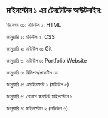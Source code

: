 ## মাইলস্টোন ১ এর টেনটেটিভ আউটলাইন: 

ডিসেম্বর ৩১: মডিউল ১: HTML  

জানুয়ারি ১: মডিউল ২: CSS 

জানুয়ারি ২: মডিউল ৩: Git 

জানুয়ারি ৩: মডিউল ৪: Portfolio Website 

জানুয়ারি ৪: রিভিশন/প্রাকটিস ডে

জানুয়ারি ৫: এসাইনমেন্ট ১ (মডিউল ৫)

জানুয়ারি ৬: বোনাস কনটেন্ট মাইলস্টোন ১

জানুয়ারি ৭: মাইলস্টোন ২ (মডিউল ৬)

